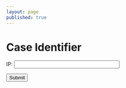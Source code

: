 ```yaml
---
layout: page
published: true
---
```


<h1>Case Identifier</h1>
<form onsubmit="caseIdentifier; return false">
  <p>
    <label for="case" style="width: 100px;">IP: </label>
    <input id="case" name="case" type="case" size="32">
  </p>
  <input type="submit"/>
</form>

<div id="identifier" style="margin-top: 10px; padding: 10px 5px; color: #444; line-height: 1.5;"></div>
<script>
  var f = document.forms[0];
  
  function id(c_str) {
    if( /^([a-z]+([A-Z]{1}[a-z]+)+)$/.test(c_str) ) {
      return 'camel';
    }
    else if( /^([a-z]+-[a-z]+)+$/.test(c_str) ) {
      return 'kebab';
    }
    else if( /^([a-z]+_[a-z]+)+$/.test(c_str) ) {
      return 'snake';
    }
    return 'none';
  }

  function caseIdentifier() {

    var identifier = document.querySelector('identifier');

    var result = id(f.case.value);
   
    window.setTimeout(_ => {
      identifier.innerHTML = result
    })
  }
</script>


